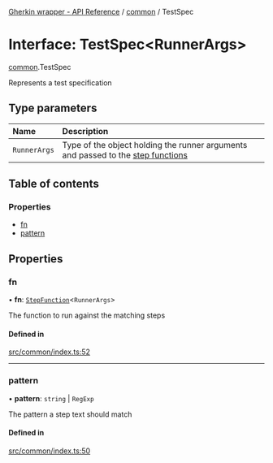 [Gherkin wrapper - API Reference](../README.md) / [common](../modules/common.md) / TestSpec

# Interface: TestSpec<RunnerArgs\>

[common](../modules/common.md).TestSpec

Represents a test specification

## Type parameters

| Name | Description |
| :------ | :------ |
| `RunnerArgs` | Type of the object holding the runner arguments and passed to the [step functions](../modules/common.md#stepfunction) |

## Table of contents

### Properties

- [fn](common.TestSpec.md#fn)
- [pattern](common.TestSpec.md#pattern)

## Properties

### fn

• **fn**: [`StepFunction`](../modules/common.md#stepfunction)<`RunnerArgs`\>

The function to run against the matching steps

#### Defined in

[src/common/index.ts:52](https://github.com/Niitch/gherkin-wrapper/blob/4bfbd8c/src/common/index.ts#L52)

___

### pattern

• **pattern**: `string` \| `RegExp`

The pattern a step text should match

#### Defined in

[src/common/index.ts:50](https://github.com/Niitch/gherkin-wrapper/blob/4bfbd8c/src/common/index.ts#L50)
